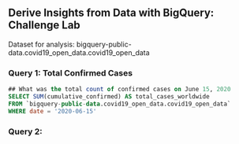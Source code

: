 ## Derive Insights from Data with BigQuery: Challenge Lab
Dataset for analysis: bigquery-public-data.covid19_open_data.covid19_open_data



### Query 1: Total Confirmed Cases
```sql
## What was the total count of confirmed cases on June 15, 2020
SELECT SUM(cumulative_confirmed) AS total_cases_worldwide
FROM `bigquery-public-data.covid19_open_data.covid19_open_data` 
WHERE date = '2020-06-15'
```


### Query 2: 

